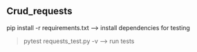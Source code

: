 ## Crud_requests

pip install -r requirements.txt  --> install dependencies for testing

>pytest requests_test.py -v --> run tests
